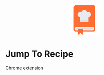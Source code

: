 
<p align="center"><img src="src/icons/icon128.png" width="100"></p>

# Jump To Recipe
Chrome extension
